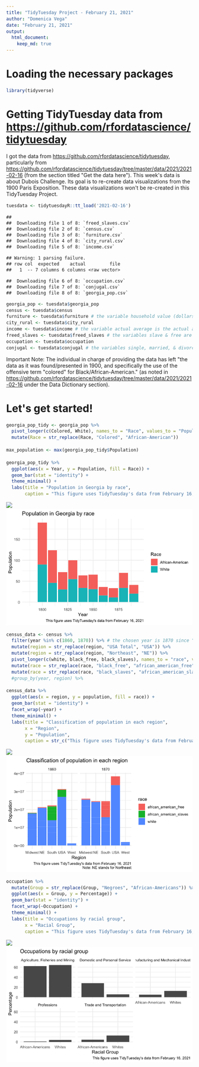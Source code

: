 ```yaml
---
title: "TidyTuesday Project - February 21, 2021"
author: "Domenica Vega"
date: "February 21, 2021"
output: 
  html_document:
    keep_md: true 
---
```




# Loading the necessary packages 

```r
library(tidyverse)
```

# Getting TidyTuesday data from https://github.com/rfordatascience/tidytuesday 

I got the data from https://github.com/rfordatascience/tidytuesday, particularly from https://github.com/rfordatascience/tidytuesday/tree/master/data/2021/2021-02-16 (from the section titled "Get the data here"). This week's data is about Dubois Challenge. Its goal is to re-create data visualizations from the 1900 Paris Exposition. These data visualizations won't be re-created in this TidyTuesday Project. 


```r
tuesdata <- tidytuesdayR::tt_load('2021-02-16')
```

```
## 
## 	Downloading file 1 of 8: `freed_slaves.csv`
## 	Downloading file 2 of 8: `census.csv`
## 	Downloading file 3 of 8: `furniture.csv`
## 	Downloading file 4 of 8: `city_rural.csv`
## 	Downloading file 5 of 8: `income.csv`
```

```
## Warning: 1 parsing failure.
## row col  expected    actual         file
##   1  -- 7 columns 6 columns <raw vector>
```

```
## 	Downloading file 6 of 8: `occupation.csv`
## 	Downloading file 7 of 8: `conjugal.csv`
## 	Downloading file 8 of 8: `georgia_pop.csv`
```

```r
georgia_pop <- tuesdata$georgia_pop
census <- tuesdata$census
furniture <- tuesdata$furniture # the variable household value (dollars) represents the furniture value. 
city_rural <- tuesdata$city_rural
income <- tuesdata$income # the variable actual average is the actual average income.
freed_slaves <- tuesdata$freed_slaves # the variables slave & free are expressed using proportions. 
occupation <- tuesdata$occupation
conjugal <- tuesdata$conjugal # the variables single, married, & divorced and widowed are expressed using percentages.
```

Important Note: The individual in charge of providing the data has left "the data as it was found/presented in 1900, and specifically the use of the offensive term "colored" for Black/African-American." (as noted in https://github.com/rfordatascience/tidytuesday/tree/master/data/2021/2021-02-16 under the Data Dictionary section). 

# Let's get started! 


```r
georgia_pop_tidy <- georgia_pop %>% 
  pivot_longer(c(Colored, White), names_to = "Race", values_to = "Population") %>%
  mutate(Race = str_replace(Race, "Colored", "African-American"))

max_population <- max(georgia_pop_tidy$Population)

georgia_pop_tidy %>% 
  ggplot(aes(x = Year, y = Population, fill = Race)) +
  geom_bar(stat = "identity") + 
  theme_minimal() +
  labs(title = "Population in Georgia by race", 
       caption = "This figure uses TidyTuesday's data from February 16, 2021") 
```

![](TidyTuesday-Project-DV---February-21,-2021_files/figure-html/unnamed-chunk-3-1.png)<!-- -->
![](TidyTuesdayFeb21_1.png)



```r
census_data <- census %>% 
  filter(year %in% c(1860, 1870)) %>% # the chosen year is 1870 since "...the 13th Amendment "officially abolished" slavery in 1865" and the data only includes 1860 and 1870
  mutate(region = str_replace(region, "USA Total", "USA")) %>%
  mutate(region = str_replace(region, "Northeast", "NE")) %>%
  pivot_longer(c(white, black_free, black_slaves), names_to = "race", values_to = "population") %>%
  mutate(race = str_replace(race, "black_free", "african_american_free")) %>%
  mutate(race = str_replace(race, "black_slaves", "african_american_slaves"))
  #group_by(year, region) %>%
  
census_data %>% 
  ggplot(aes(x = region, y = population, fill = race)) +
  geom_bar(stat = "identity") +
  facet_wrap(~year) +
  theme_minimal() + 
  labs(title = "Classification of population in each region", 
       x = "Region", 
       y = "Population", 
       caption = str_c("This figure uses TidyTuesday's data from February 16, 2021\n", "Note: NE stands for Northeast"))
```

![](TidyTuesday-Project-DV---February-21,-2021_files/figure-html/unnamed-chunk-4-1.png)<!-- -->
![](TidyTuesdayFeb21_2.png)


```r
occupation %>% 
  mutate(Group = str_replace(Group, "Negroes", "African-Americans")) %>%
  ggplot(aes(x = Group, y = Percentage)) + 
  geom_bar(stat = "identity") + 
  facet_wrap(~Occupation) + 
  theme_minimal() + 
  labs(title = "Occupations by racial group", 
       x = "Racial Group",
       caption = "This figure uses TidyTuesday's data from February 16, 2021")
```

![](TidyTuesday-Project-DV---February-21,-2021_files/figure-html/unnamed-chunk-5-1.png)<!-- -->
![](TidyTuesdayFeb21_3.png)

